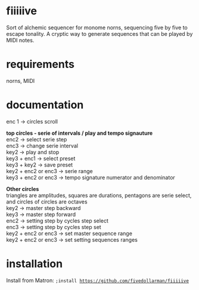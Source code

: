 # fiiiiive
Sort of alchemic sequencer for monome norns, sequencing five by five to escape tonality.
A cryptic way to generate sequences that can be played by MIDI notes.

# requirements
norns, MIDI

# documentation
enc 1 -> circles scroll<br>

<b>top circles - serie of intervals / play and tempo signauture</b><br>
enc2 -> select serie step<br>
enc3 -> change serie interval<br>
key2 -> play and stop<br>
key3 + enc1 -> select preset<br>
key3 + key2 -> save preset<br>
key2 + enc2 or enc3 -> serie range<br>
key3 + enc2 or enc3 -> tempo signature numerator and denominator<br>

<b>Other circles</b><br>
triangles are amplitudes, squares are durations, pentagons are serie select, and circles of circles are octaves<br>
key2 -> master step backward<br>
key3 -> master step forward<br>
enc2 -> setting step by cycles step select<br>
enc3 -> setting step by cycles step set<br>
key2 + enc2 or enc3 -> set master sequence range<br>
key2 + enc2 or enc3 -> set setting sequences ranges<br>


# installation
Install from Matron: <code>;install https://github.com/fivedollarman/fiiiiive</code>
